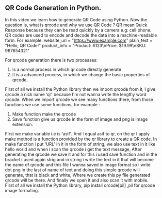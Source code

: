 ## QR Code Generation in Python.
In this video we learn how to generate QR Code using Python. Now the question is, what is qrcode and why we use QR Code ? QR mean Quick Response because they can be read quickly by a camera e.g: cell phone.
QR codes are used to encode and decode the data into a machine-readable form.
For example: 
website_url = "https://www.example.com"
plain_text = "Hello, QR Code!"
product_info = "Product: A123\nPrice: $19.99\nSKU: 987654321"



For qrcode generation there is two processes:
1. Is a normal process in which qr code directly generate 
2. It is a advanced process, in which we change the basic properties of qrcode.

First of all we install the Python library then we import qrcode from it, I give qrcode a nick name 'qr' because I'm not wanna write the lengthy word qrcode. When we import qrcode we see many functions there, from those functions we use some functions,
for example : 
1. Make function make the qrcode
2. Save function give us qrcode in the form of image and png is image extension.

First we make variable i.e is 'asif'. And I equal asif to qr, on the qr I apply make method is a function provided by the qr library to create a QR code. In make function i put 'URL' in it in the form of string, we also use text in it like hello world and when i scan the qrcode i get the text message, After generating the qrcode we save it and for this i used save function and in the bracket i used again strig and in string i write the text in it that will become the name of qrcode and this file I wanna saved in image format so i write dot png in the last of name of text and doing this simple qrcode will generate, that is black and white, Where we create this py file generated qrcode will be there. And finally we open it and also scan it with mobile. 
First of all we install the Python library, pip install qrcode[pil] ,pil for qrcode image formating.